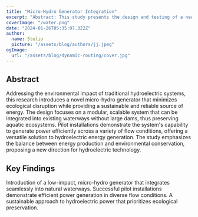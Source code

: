 ```yaml
---
title: "Micro-Hydro Generator Integration"
excerpt: "Abstract: This study presents the design and testing of a new wind turbine capable of operating efficiently in low-wind conditions, common in many parts of the world."
coverImage: "/water.png"
date: "2024-01-26T05:35:07.322Z"
author:
  name: Stelio
  picture: "/assets/blog/authors/jj.jpeg"
ogImage:
  url: "/assets/blog/dynamic-routing/cover.jpg"
---
```


## Abstract

Addressing the environmental impact of traditional hydroelectric systems, this research introduces a novel micro-hydro generator that minimizes ecological disruption while providing a sustainable and reliable source of energy. The design focuses on a modular, scalable system that can be integrated into existing waterways without large dams, thus preserving aquatic ecosystems. Pilot installations demonstrate the system's capability to generate power efficiently across a variety of flow conditions, offering a versatile solution to hydroelectric energy generation. The study emphasizes the balance between energy production and environmental conservation, proposing a new direction for hydroelectric technology.



## Key Findings

Introduction of a low-impact, micro-hydro generator that integrates seamlessly into natural waterways.
Successful pilot installations demonstrate efficient power generation in diverse flow conditions.
A sustainable approach to hydroelectric power that prioritizes ecological preservation.

